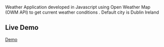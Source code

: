 Weather Application developed in Javascript using Open Weather Map (OWM API) to get current weather conditions . Default city is Dublin Ireland

## Live Demo

[Demo](https://conorholmes.com/WeatherNow/)
